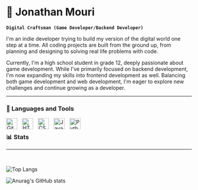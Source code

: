 # 🐳 Jonathan Mouri

**`Digital Craftsman (Game Developer/Backend Developer)`**

I'm an indie developer trying to build my version of the digital world one step at a time. All coding projects are built from the ground up, from planning and designing to solving real life problems with code.

Currently, I'm a high school student in grade 12, deeply passionate about game development. While I’ve primarily focused on backend development, I'm now expanding my skills into frontend development as well. Balancing both game development and web development, I'm eager to explore new challenges and continue growing as a developer.


---

### 🧰 Languages and Tools
<img align="left" alt="Git" width="30px" style="padding-right:10px;" src="https://cdn.jsdelivr.net/gh/devicons/devicon/icons/git/git-original.svg" />
<img align="left" alt="HTML" width="30px" style="padding-right:10px;" src="https://cdn.jsdelivr.net/gh/devicons/devicon/icons/html5/html5-plain.svg" />
<img align="left" alt="CSS" width="30px" style="padding-right:10px;" src="https://cdn.jsdelivr.net/gh/devicons/devicon/icons/css3/css3-plain.svg" />
<img align="left" alt="JavaScript" width="30px" style="padding-right:10px;" src="https://cdn.jsdelivr.net/gh/devicons/devicon/icons/javascript/javascript-plain.svg" />
<img align="left" alt="Python" width="30px" style="padding-right:10px;" src="https://cdn.jsdelivr.net/gh/devicons/devicon/icons/python/python-plain.svg" />

<br>

### 📊 Stats

---

<br>

<!-- Top Langs at the top -->
![Top Langs](https://github-readme-stats.vercel.app/api/top-langs/?username=MouriDev&layout=compact)

![Anurag's GitHub stats](https://github-readme-stats.vercel.app/api?username=anuraghazra&show_icons=true&theme=transparent)

<!-- Uncomment if you want to add GitHub Streak Stats -->
<!-- ![GitHub Streak](https://streak-stats.demolab.com?user=ForrestKnight&theme=gruvbox&border_radius=4.5) -->

